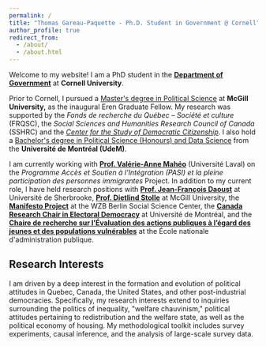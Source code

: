 ```yaml
---
permalink: /
title: "Thomas Gareau-Paquette - Ph.D. Student in Government @ Cornell"
author_profile: true
redirect_from: 
  - /about/
  - /about.html
---
```


Welcome to my website! I am a PhD student in the **[Department of Government](https://government.cornell.edu/)** at **Cornell University**.

Prior to Cornell, I pursued a [Master's degree in Political Science](https://www.mcgill.ca/politicalscience/grad/admissions/ma) at **McGill University,** as the inaugural Eren Graduate Fellow. My research was supported by the *Fonds de recherche du Québec – Société et culture* (FRQSC), the *Social Sciences and Humanities Research Council of Canada* (SSHRC) and the *[Center for the Study of Democratic Citizenship](https://csdc-cecd.ca/alumni/)*. I also hold a [Bachelor's degree in Political Science (Honours) and Data Science](https://pol.umontreal.ca/programmes-cours/premier-cycle/baccalaureat-science-politique/) from the **Université de Montréal (UdeM)**.

I am currently working with **[Prof. Valérie-Anne Mahéo](https://www.fss.ulaval.ca/notre-faculte/repertoire-du-personnel/valerie-anne-maheo)** (Université Laval) on the  *Programme Accès et Soutien à l’Intégration (PASI) et la pleine participation des personnes immigrantes* Project. In addition to my current role, I have held research positions with **[Prof. Jean-François Daoust](https://www.usherbrooke.ca/politique-appliquee/ecole/personnel/personnel-enseignant/jean-francois-daoust)** at Université de Sherbrooke, **[Prof. Dietlind Stolle](https://www.mcgill.ca/politicalscience/dietlind-stolle)** at McGill University, the **[Manifesto Project](https://manifesto-project.wzb.eu/)** at the WZB Berlin Social Science Center, the **[Canada Research Chair in Electoral Democracy](https://www.chairedemocratie.com/)** at Université de Montréal, and the **[Chaire de recherche sur l’Évaluation des actions publiques à l’égard des jeunes et des populations vulnérables](http://crevaj.ca/)** at the École nationale d'administration publique.


## Research Interests

I am driven by a deep interest in the formation and evolution of political attitudes in Quebec, Canada, the United States, and other post-industrial democracies. Specifically, my research interests extend to inquiries surrounding the politics of inequality, "welfare chauvinism," political attitudes pertaining to redistribution and the welfare state, as well as the political economy of housing. My methodological toolkit includes survey experiments, causal inference, and the analysis of large-scale survey data.
